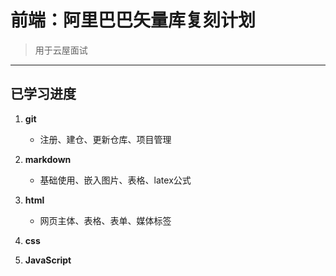 # 前端：阿里巴巴矢量库复刻计划
>用于云屋面试

---

## 已学习进度

1. **git**
   - 注册、建仓、更新仓库、项目管理
   
2. **markdown**
   - 基础使用、嵌入图片、表格、latex公式
   
3. **html**
   - 网页主体、表格、表单、媒体标签
   
4. **css**
   
5. **JavaScript**



